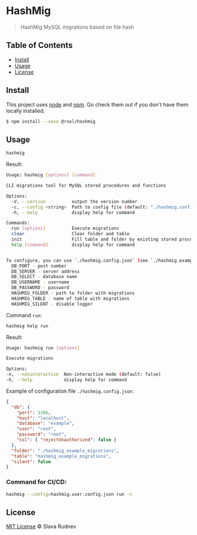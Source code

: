 # HashMig

> HashMig MySQL migrations based on file hash

## Table of Contents

*   [Install](#install)
*   [Usage](#usage)
*   [License](#license)

## Install

This project uses [node](http://nodejs.org) and [npm](https://npmjs.com). Go check them out if you don't have them locally installed.

```bash
$ npm install --save @rsol/hashmig
```

## Usage

```bash
hashmig
```

Result:

```bash
Usage: hashmig [options] [command]

CLI migrations tool for MySQL stored procedures and functions

Options:
  -V, --version          output the version number
  -c, --config <string>  Path to config file (default: "./hashmig.config.json")
  -h, --help             display help for command

Commands:
  run [options]          Execute migrations
  clear                  Clear folder and table
  init                   Fill table and folder by existing stored procedures and functions
  help [command]         display help for command


To configure, you can use `./hashmig.config.json` (see `./hashmig.example.config.json`) file or the following environment variables:
  DB_PORT - post number
  DB_SERVER - server address
  DB_SELECT - database name
  DB_USERNAME - username
  DB_PASSWORD - password
  HASHMIG_FOLDER - path to folder with migrations
  HASHMIG_TABLE - name of table with migrations
  HASHMIG_SILENT - disable logger
```
Command `run`:

```bash
hashmig help run
```

Result:
```bash
Usage: hashmig run [options]

Execute migrations

Options:
-n, --noninteractive  Non-interactive mode (default: false)
-h, --help            display help for command
```

Example of configuration file `./hashmig.config.json`:

```json
{
  "db": {
    "port": 3306,
    "host": "localhost",
    "database": "example",
    "user": "root",
    "password": "root",
    "ssl": { "rejectUnauthorized": false }
  },
  "folder": "./hashmig_example_migrations",
  "table": "hashmig_example_migrations",
  "silent": false
}

```

### Command for CI/CD:

```bash
hashmig --config=hashmig.user.config.json run -n
```


## License

[MIT License](https://opensource.org/licenses/MIT) © Slava Rudnev
